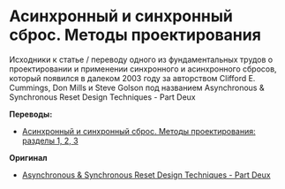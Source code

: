 # Асинхронный и синхронный сброс. Методы проектирования
Исходники к статье / переводу одного из фундаментальных трудов о проектировании и применении синхронного и асинхронного сбросов, который появился в далеком 2003 году за авторством Clifford E. Cummings, Don Mills и Steve Golson под названием Asynchronous & Synchronous Reset Design Techniques - Part Deux

**Переводы:**
* [Асинхронный и синхронный сброс. Методы проектирования: разделы 1, 2, 3](https://fpga-systems.ru/publ/raznoe/common/asinkhronnyj_i_sinkhronnyj_sbros_metody_proektirovanija_chast_vtoraja_razdely_1_2_3/40-1-0-128)


**Оригинал**
* [Asynchronous & Synchronous Reset Design Techniques - Part Deux](http://www.sunburst-design.com/papers/CummingsSNUG2003Boston_Resets.pdf)
